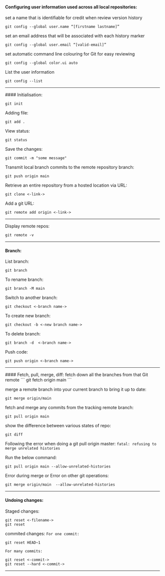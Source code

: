 #### Configuring user information used across all local repositories:
set a name that is identifiable for credit when review version history
```
git config --global user.name “[firstname lastname]”
```

set an email address that will be associated with each history marker
```
git config --global user.email “[valid-email]”
```

set automatic command line colouring for Git for easy reviewing
```
git config --global color.ui auto
```

List the user information
```
git config --list
```

<hr>
#### Initialisation:

```
git init
```

Adding file:
```
git add .
```

View status:
```
git status
```

Save the changes:
```
git commit -m "some message"
```

Transmit local branch commits to the remote repository branch:
```
git push origin main
```

Retrieve an entire repository from a hosted location via URL:
```
git clone <-link->
```

Add a git URL:
```
git remote add origin <-link->
```

<hr>

Display remote repos:
```
git remote -v
```

<hr>


#### Branch:
List branch:
```
git branch
```

To rename branch:
```
git branch -M main
```

Switch to another branch:
```
git checkout <-branch name->
```

To create new branch:
```
git checkout -b <-new branch name->
```

To delete branch:
```
git branch -d  <-branch name->
```

Push code:
```
git push origin <-branch name->
```

<hr>
#### Fetch, pull, merge, diff:
fetch down all the branches from that Git remote
```
git fetch origin main
```

merge a remote branch into your current branch to bring it up to date:
```
git merge origin/main
```

fetch and merge any commits from the tracking remote branch:
```
git pull origin main
```

show the difference between various states of repo:
```
git diff
```

Following the error when doing a git pull origin master:
`fatal: refusing to merge unrelated histories`

Run the below command:
```
git pull origin main --allow-unrelated-histories
```

Error during merge or Error on other git operations:
```
git merge origin/main  --allow-unrelated-histories
```

<hr>

#### Undoing changes:
Staged changes:
```
git reset <-filename->
git reset
```

commited changes:
`For one commit:`  
```
git reset HEAD~1
```

`For many commits:`
```
git reset <-commit->
git reset --hard <-commit->
```

<hr>